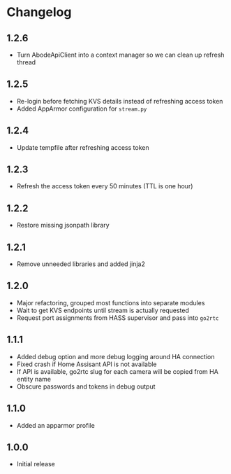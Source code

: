 # Changelog

## 1.2.6

- Turn AbodeApiClient into a context manager so we can clean up refresh thread

## 1.2.5

- Re-login before fetching KVS details instead of refreshing access token
- Added AppArmor configuration for `stream.py`

## 1.2.4

- Update tempfile after refreshing access token

## 1.2.3

- Refresh the access token every 50 minutes (TTL is one hour)

## 1.2.2

- Restore missing jsonpath library

## 1.2.1

- Remove unneeded libraries and added jinja2

## 1.2.0

- Major refactoring, grouped most functions into separate modules
- Wait to get KVS endpoints until stream is actually requested
- Request port assignments from HASS supervisor and pass into `go2rtc`

## 1.1.1

- Added debug option and more debug logging around HA connection
- Fixed crash if Home Assisant API is not available
- If API is available, go2rtc slug for each camera will be copied from HA entity name
- Obscure passwords and tokens in debug output

## 1.1.0

- Added an apparmor profile

## 1.0.0

- Initial release
